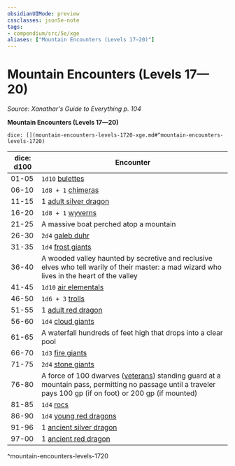 ```yaml
---
obsidianUIMode: preview
cssclasses: json5e-note
tags:
- compendium/src/5e/xge
aliases: ["Mountain Encounters (Levels 17—20)"]
---
```

# Mountain Encounters (Levels 17—20)
*Source: Xanathar's Guide to Everything p. 104* 

**Mountain Encounters (Levels 17—20)**

`dice: [](mountain-encounters-levels-1720-xge.md#^mountain-encounters-levels-1720)`

| dice: d100 | Encounter |
|------------|-----------|
| 01-05 | `1d10` [bulettes](/3-Mechanics/CLI/bestiary/monstrosity/bulette.md) |
| 06-10 | `1d8 + 1` [chimeras](/3-Mechanics/CLI/bestiary/monstrosity/chimera.md) |
| 11-15 | 1 [adult silver dragon](/3-Mechanics/CLI/bestiary/dragon/adult-silver-dragon.md) |
| 16-20 | `1d8 + 1` [wyverns](/3-Mechanics/CLI/bestiary/dragon/wyvern.md) |
| 21-25 | A massive boat perched atop a mountain |
| 26-30 | `2d4` [galeb duhr](/3-Mechanics/CLI/bestiary/elemental/galeb-duhr.md) |
| 31-35 | `1d4` [frost giants](/3-Mechanics/CLI/bestiary/giant/frost-giant.md) |
| 36-40 | A wooded valley haunted by secretive and reclusive elves who tell warily of their master: a mad wizard who lives in the heart of the valley |
| 41-45 | `1d10` [air elementals](/3-Mechanics/CLI/bestiary/elemental/air-elemental.md) |
| 46-50 | `1d6 + 3` [trolls](/3-Mechanics/CLI/bestiary/giant/troll.md) |
| 51-55 | 1 [adult red dragon](/3-Mechanics/CLI/bestiary/dragon/adult-red-dragon.md) |
| 56-60 | `1d4` [cloud giants](/3-Mechanics/CLI/bestiary/giant/cloud-giant.md) |
| 61-65 | A waterfall hundreds of feet high that drops into a clear pool |
| 66-70 | `1d3` [fire giants](/3-Mechanics/CLI/bestiary/giant/fire-giant.md) |
| 71-75 | `2d4` [stone giants](/3-Mechanics/CLI/bestiary/giant/stone-giant.md) |
| 76-80 | A force of 100 dwarves ([veterans](/3-Mechanics/CLI/bestiary/humanoid/veteran.md)) standing guard at a mountain pass, permitting no passage until a traveler pays 100 gp (if on foot) or 200 gp (if mounted) |
| 81-85 | `1d4` [rocs](/3-Mechanics/CLI/bestiary/monstrosity/roc.md) |
| 86-90 | `1d4` [young red dragons](/3-Mechanics/CLI/bestiary/dragon/young-red-dragon.md) |
| 91-96 | 1 [ancient silver dragon](/3-Mechanics/CLI/bestiary/dragon/ancient-silver-dragon.md) |
| 97-00 | 1 [ancient red dragon](/3-Mechanics/CLI/bestiary/dragon/ancient-red-dragon.md) |
^mountain-encounters-levels-1720